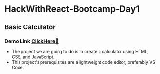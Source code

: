 # HackWithReact-Bootcamp-Day1
## Basic Calculator
### Demo Link [ClickHere:star2:](https://gladson-lalu.github.io/HackWithReact-Calculator-Day1/)
* The project we are going to do is to create a calculator using HTML, CSS, and JavaScript.
* This project's prerequisites are a lightweight code editor, preferably VS Code.
